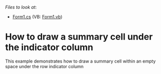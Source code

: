 <!-- default file list -->
*Files to look at*:

* [Form1.cs](./CS/Form1.cs) (VB: [Form1.vb](./VB/Form1.vb))
<!-- default file list end -->
# How to draw a summary cell under the indicator column


<p>This example demonstrates how to draw a summary cell within an empty space under the row indicator column</p>

<br/>


